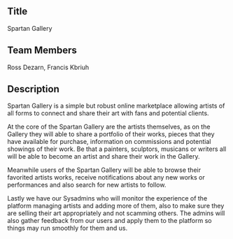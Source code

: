 ## Title
Spartan Gallery

## Team Members
Ross Dezarn,
Francis Kbriuh

## Description
Spartan Gallery is a simple but robust online marketplace allowing artists of all forms to connect and share their art with fans and potential clients.

At the core of the Spartan Gallery are the artists themselves, as on the Gallery they will able to share a portfolio of their works, pieces that they have available for purchase, information on commissions and potential showings of their work. Be that a painters, sculptors, musicans or writers all will be able to become an artist and share their work in the Gallery.

Meanwhile users of the Spartan Gallery will be able to browse their favorited artists works, receive notifications about any new works or performances and also search for new artists to follow.

Lastly we have our Sysadmins who will monitor the experience of the platform managing artists and adding more of them, also to make sure they are selling their art appropriately and not scamming others. The admins will also gather feedback from our users and apply them to the platform so things may run smoothly for them and us.

